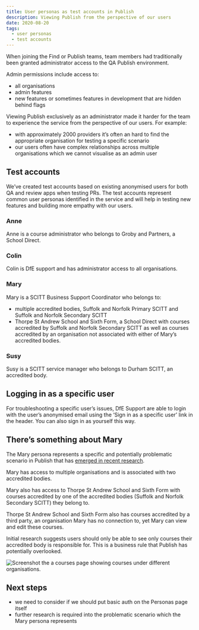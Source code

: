 ```yaml
---
title: User personas as test accounts in Publish
description: Viewing Publish from the perspective of our users
date: 2020-08-20
tags:
  - user personas
  - test accounts
---
```


When joining the Find or Publish teams, team members had traditionally been granted administrator access to the QA Publish environment.

Admin permissions include access to:

- all organisations
- admin features
- new features or sometimes features in development that are hidden behind flags

Viewing Publish exclusively as an administrator made it harder for the team to experience the service from the perspective of our users. For example:

- with approximately 2000 providers it’s often an hard to find the appropriate organisation for testing a specific scenario
- our users often have complex relationships across multiple organisations which we cannot visualise as an admin user

## Test accounts

We’ve created test accounts based on existing anonymised users for both QA and review apps when testing PRs. The test accounts represent common user personas identified in the service and will help in testing new features and building more empathy with our users.

### Anne

Anne is a course administrator who belongs to Groby and Partners, a School Direct.

### Colin

Colin is DfE support and has administrator access to all organisations.

### Mary

Mary is a SCITT Business Support Coordinator who belongs to:

- multiple accredited bodies, Suffolk and Norfolk Primary SCITT and Suffolk and Norfolk Secondary SCITT
- Thorpe St Andrew School and Sixth Form, a School Direct with courses accredited by Suffolk and Norfolk Secondary SCITT as well as courses accredited by an organisation not associated with either of Mary’s accredited bodies.

### Susy

Susy is a SCITT service manager who belongs to Durham SCITT, an accredited body.

## Logging in as a specific user

For troubleshooting a specific user’s issues, DfE Support are able to login with the user’s anonymised email using the ‘Sign in as a specific user’ link in the header. You can also sign in as yourself this way.

## There’s something about Mary

The Mary persona represents a specific and potentially problematic scenario in Publish that has [emerged in recent research](/publish-teacher-training-courses/users-with-multiple-organisation-access/#limiting-access-to-some-courses).

Mary has access to multiple organisations and is associated with two accredited bodies.

Mary also has access to Thorpe St Andrew School and Sixth Form with courses accredited by one of the accredited bodies (Suffolk and Norfolk Secondary SCITT) they belong to.

Thorpe St Andrew School and Sixth Form also has courses accredited by a third party, an organisation Mary has no connection to, yet Mary can view and edit these courses.

Initial research suggests users should only be able to see only courses their accredited body is responsible for. This is a business rule that Publish has potentially overlooked.

![Screenshot the a courses page showing courses under different organisations.](courses-screenshot.png "Mary is not associated with the University of East Anglia yet can still view and edit the courses they accredit.")

## Next steps

- we need to consider if we should put basic auth on the Personas page itself
- further research is required into the problematic scenario which the Mary persona represents
